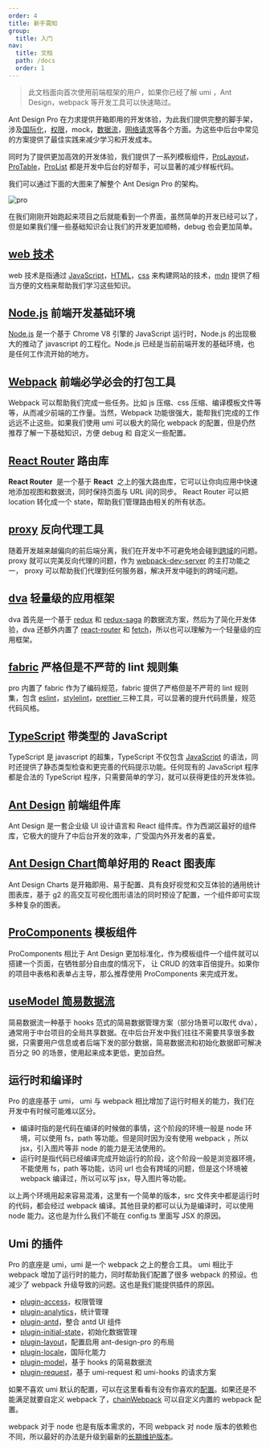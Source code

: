 ```yaml
---
order: 4
title: 新手需知
group:
  title: 入门
nav:
  title: 文档
  path: /docs
  order: 1
---
```


> 此文档面向首次使用前端框架的用户，如果你已经了解 umi ，Ant Design，webpack 等开发工具可以快速略过。

Ant Design Pro 在力求提供开箱即用的开发体验，为此我们提供完整的脚手架，涉及[国际化](https://umijs.org/zh-CN/plugins/plugin-locale)，[权限](https://umijs.org/zh-CN/plugins/plugin-access)，mock，[数据流](https://umijs.org/zh-CN/plugins/plugin-model)，[网络请求](https://umijs.org/zh-CN/plugins/plugin-request)等各个方面。为这些中后台中常见的方案提供了最佳实践来减少学习和开发成本。

同时为了提供更加高效的开发体验，我们提供了一系列模板组件，[ProLayout](https://procomponents.ant.design/components/layout)，[ProTable](https://procomponents.ant.design/components/table)，[ProList](https://procomponents.ant.design/components/list) 都是开发中后台的好帮手，可以显著的减少样板代码。

我们可以通过下面的大图来了解整个 Ant Design Pro 的架构。

![pro](https://gw.alipayobjects.com/zos/antfincdn/AhUzrugUr%26/yuque_diagram.jpg)

在我们刚刚开始跑起来项目之后就能看到一个界面，虽然简单的开发已经可以了，但是如果我们懂一些基础知识会让我们的开发更加顺畅，debug 也会更加简单。

## [web 技术](https://developer.mozilla.org/zh-CN/docs/Web/Reference)

web 技术是指通过 [JavaScript](https://developer.mozilla.org/zh-CN/docs/Web/JavaScript/Reference)，[HTML](https://developer.mozilla.org/zh-CN/docs/Glossary/HTML)，[css](https://developer.mozilla.org/zh-CN/docs/Glossary/CSS) 来构建网站的技术，[mdn](https://developer.mozilla.org/zh-CN/docs/Web/Guide) 提供了相当方便的文档来帮助我们学习这些知识。

## [Node.js](https://nodejs.org/en/) 前端开发基础环境

[Node.js](https://nodejs.org/en/) 是一个基于 Chrome V8 引擎的 JavaScript 运行时，Node.js 的出现极大的推动了 javascript 的工程化。Node.js 已经是当前前端开发的基础环境，也是任何工作流开始的地方。

## [Webpack](https://webpack.js.org/) 前端必学必会的打包工具

Webpack 可以帮助我们完成一些任务。比如 js 压缩、css 压缩、编译模板文件等等，从而减少前端的工作量。当然，Webpack 功能很强大，能帮我们完成的工作远远不止这些。如果我们使用 umi 可以极大的简化 webpack 的配置，但是仍然推荐了解一下基础知识，方便 debug 和 自定义一些配置。

## [React Router](https://reactrouter.com/web/guides/quick-start) 路由库

**React Router**  是一个基于 **React**  之上的强大路由库，它可以让你向应用中快速地添加视图和数据流，同时保持页面与 URL 间的同步。 React Router 可以把 location 转化成一个 state，帮助我们管理路由相关的所有状态。

## [proxy](https://webpack.docschina.org/configuration/dev-server/) 反向代理工具

随着开发越来越偏向的前后端分离，我们在开发中不可避免地会碰到[跨域](https://www.ruanyifeng.com/blog/2016/04/cors.html)的问题。proxy 就可以完美反向代理的问题，作为 [webpack-dev-server](https://github.com/webpack/webpack-dev-server) 的主打功能之一， proxy 可以帮助我们代理到任何服务器，解决开发中碰到的跨域问题。

## [dva](https://dvajs.com/guide/#%E7%89%B9%E6%80%A7) 轻量级的应用框架

dva 首先是一个基于 [redux](https://github.com/reduxjs/redux) 和 [redux-saga](https://github.com/redux-saga/redux-saga) 的数据流方案，然后为了简化开发体验，dva 还额外内置了 [react-router](https://github.com/ReactTraining/react-router) 和 [fetch](https://github.com/github/fetch)，所以也可以理解为一个轻量级的应用框架。

## [fabric](https://github.com/umijs/fabric) 严格但是不严苛的 lint 规则集

pro 内置了 fabric 作为了编码规范，fabric 提供了严格但是不严苛的 lint 规则集，包含 [eslint](https://cn.eslint.org/)，[stylelint](https://stylelint.io/)，[prettier ](https://prettier.io/)三种工具，可以显著的提升代码质量，规范代码风格。

## [TypeScript](https://www.typescriptlang.org/) 带类型的 JavaScript

TypeScript 是 javascript 的超集，TypeScript 不仅包含 [JavaScript](https://zh.wikipedia.org/wiki/JavaScript) 的语法，同时还提供了静态类型检查和更完善的代码提示功能。任何现有的 JavaScript 程序都是合法的 TypeScript 程序，只需要简单的学习，就可以获得更佳的开发体验。

## [Ant Design](https://ant.design/index-cn) 前端组件库

Ant Design 是一套企业级 UI 设计语言和 React 组件库。作为西湖区最好的组件库，它极大的提升了中后台开发的效率，广受国内外开发者的喜爱。

## [Ant Design Chart](https://charts.ant.design/zh-CN)简单好用的 React 图表库

Ant Design Charts 是开箱即用、易于配置、具有良好视觉和交互体验的通用统计图表库，基于 g2 的高交互可视化图形语法的同时预设了配置，一个组件即可实现多种复杂的图表。

## [ProComponents](https://procomponents.ant.design/) 模板组件

ProComponents 相比于 Ant Design 更加标准化，作为模板组件一个组件就可以搭建一个页面，在牺牲部分自由度的情况下， 让 CRUD 的效率百倍提升。如果你的项目中表格和表单占主导，那么推荐使用 ProComponents 来完成开发。

## [useModel 简易数据流](https://umijs.org/zh-CN/plugins/plugin-initial-state)

简易数据流一种基于 hooks 范式的简易数据管理方案（部分场景可以取代 dva），通常用于中台项目的全局共享数据。在中后台开发中我们往往不需要共享很多数据，只需要用户信息或者后端下发的部分数据，简易数据流和初始化数据即可解决百分之 90 的场景，使用起来成本更低，更加自然。

## 运行时和编译时

Pro 的底座基于 umi， umi 与 webpack 相比增加了运行时相关的能力，我们在开发中有时候可能难以区分。

- 编译时指的是代码在编译的时候做的事情，这个阶段的环境一般是 node 环境，可以使用 fs，path 等功能。但是同时因为没有使用 webpack ，所以 jsx，引入图片等非 node 的能力是无法使用的。
- 运行时是指代码已经编译完成开始运行的阶段，这个阶段一般是浏览器环境，不能使用 fs，path 等功能，访问 url 也会有跨域的问题，但是这个环境被 webpack 编译过，所以可以写 jsx，导入图片等功能。

以上两个环境用起来容易混淆，这里有一个简单的版本，src 文件夹中都是运行时的代码，都会经过 webpack 编译。其他目录的都可以认为是编译时，可以使用 node 能力。这也是为什么我们不能在 config.ts 里面写 JSX 的原因。

## Umi 的插件

Pro 的底座是 umi，umi 是一个 webpack 之上的整合工具。 umi 相比于 webpack 增加了运行时的能力，同时帮助我们配置了很多 webpack 的预设。也减少了 webpack 升级导致的问题。这也是我们能提供插件的原因。

- [plugin-access](https://umijs.org/zh-CN/plugins/plugin-access)，权限管理
- [plugin-analytics](https://umijs.org/zh-CN/plugins/plugin-analytics)，统计管理
- [plugin-antd](https://umijs.org/zh-CN/plugins/plugin-antd)，整合 antd UI 组件
- [plugin-initial-state](https://umijs.org/zh-CN/plugins/plugin-initial-state)，初始化数据管理
- [plugin-layout](https://umijs.org/zh-CN/plugins/plugin-layout)，配置启用 ant-design-pro 的布局
- [plugin-locale](https://umijs.org/zh-CN/plugins/plugin-locale)，国际化能力
- [plugin-model](https://umijs.org/zh-CN/plugins/plugin-model)，基于 hooks 的简易数据流
- [plugin-request](https://umijs.org/zh-CN/plugins/plugin-request)，基于 umi-request 和 umi-hooks 的请求方案

如果不喜欢 umi 默认的配置，可以在这里看看有没有你喜欢的[配置](https://umijs.org/zh-CN/config)。如果还是不能满足就要自定义 webpack 了，[chainWebpack](https://umijs.org/zh-CN/config#chainwebpack) 可以自定义内置的 webpack 配置。

webpack 对于 node 也是有版本需求的，不同 webpack 对 node 版本的依赖也不同，所以最好的办法是升级到最新的[长期维护版本](https://nodejs.org/en/)。
